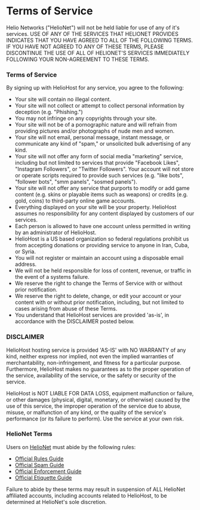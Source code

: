 # Terms of Service

Helio Networks \("HelioNet"\) will not be held liable for use of any of it's services. USE OF ANY OF THE SERVICES THAT HELIONET PROVIDES INDICATES THAT YOU HAVE AGREED TO ALL OF THE FOLLOWING TERMS. IF YOU HAVE NOT AGREED TO ANY OF THESE TERMS, PLEASE DISCONTINUE THE USE OF ALL OF HELIONET'S SERVICES IMMEDIATELY FOLLOWING YOUR NON-AGREEMENT TO THESE TERMS.

### Terms of Service

By signing up with HelioHost for any service, you agree to the following:

* Your site will contain no illegal content.
* Your site will not collect or attempt to collect personal information by deception \(e.g. "Phishing."\)
* You may not infringe on any copyrights through your site.
* Your site will not be of a pornographic nature and will refrain from providing pictures and/or photographs of nude men and women.
* Your site will not email, personal message, instant message, or communicate any kind of "spam," or unsolicited bulk advertising of any kind.
* Your site will not offer any form of social media "marketing" service, including but not limited to services that provide "Facebook Likes", "Instagram Followers", or "Twitter Followers". Your account will not store or operate scripts required to provide such services \(e.g. "like bots", "follower bots", "smm panels", "sosmed panels"\).
* Your site will not offer any service that purports to modify or add game content \(e.g. skins or playable items such as weapons\) or credits \(e.g. gold, coins\) to third-party online game accounts.
* Everything displayed on your site will be your property. HelioHost assumes no responsibility for any content displayed by customers of our services.
* Each person is allowed to have one account unless permitted in writing by an administrator of HelioHost.
* HelioHost is a US based organization so federal regulations prohibit us from accepting donations or providing service to anyone in Iran, Cuba, or Syria. 
* You will not register or maintain an account using a disposable email address.
* We will not be held responsible for loss of content, revenue, or traffic in the event of a systems failure.
* We reserve the right to change the Terms of Service with or without prior notification.
* We reserve the right to delete, change, or edit your account or your content with or without prior notification, including, but not limited to cases arising from abuse of these Terms.
* You understand that HelioHost services are provided 'as-is', in accordance with the DISCLAIMER posted below.

### DISCLAIMER

HelioHost hosting service is provided 'AS-IS' with NO WARRANTY of any kind, neither express nor implied, not even the implied warranties of merchantability, non-infringement, and fitness for a particular purpose. Furthermore, HelioHost makes no guarantees as to the proper operation of the service, availability of the service, or the safety or security of the service.

HelioHost is NOT LIABLE FOR DATA LOSS, equipment malfunction or failure, or other damages \(physical, digital, monetary, or otherwise\) caused by the use of this service, the improper operation of the service due to abuse, misuse, or malfunction of any kind, or the quality of the service's performance \(or its failure to perform\). Use the service at your own risk.

### HelioNet Terms

Users on [HelioNet](helionet.md) must abide by the following rules:

* [Official Rules Guide](https://www.helionet.org/index/topic/4-the-official-rules-guide/)
* [Official Spam Guide](https://www.helionet.org/index/topic/2-the-official-spam-guide/)
* [Official Enforcement Guide](https://www.helionet.org/index/topic/3-the-official-enforcement-guide/)
* [Official Etiquette Guide](https://www.helionet.org/index/topic/1544-the-official-etiquette-guide/)

Failure to abide by these terms may result in suspension of ALL HelioNet affiliated accounts, including accounts related to HelioHost, to be determined at HelioNet's sole discretion.

